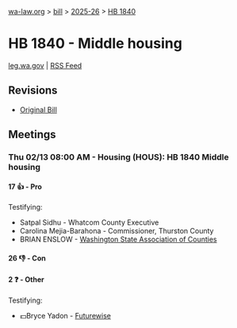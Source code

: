 [wa-law.org](/) > [bill](/bill/) > [2025-26](/bill/2025-26/) > [HB 1840](/bill/2025-26/hb/1840/)

# HB 1840 - Middle housing
[leg.wa.gov](https://app.leg.wa.gov/billsummary?BillNumber=1840&Year=2025&Initiative=false) | [RSS Feed](./rss.xml)

## Revisions
* [Original Bill](1/)

## Meetings
### Thu 02/13 08:00 AM - Housing (HOUS): HB 1840 Middle housing
#### 17 👍 - Pro
Testifying:
* Satpal Sidhu - Whatcom County Executive
* Carolina Mejia-Barahona - Commissioner, Thurston County
* BRIAN ENSLOW - [Washington State Association of Counties](/org/washington_state_association_of_counties/)

#### 26 👎 - Con

#### 2 ❓ - Other
Testifying:
* 💵Bryce Yadon - [Futurewise](/org/futurewise/)
